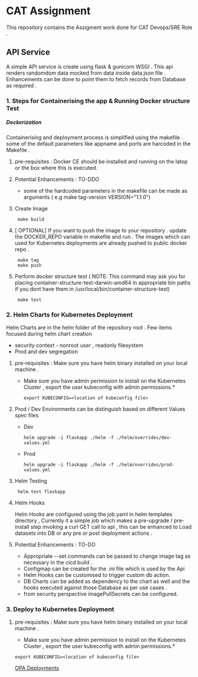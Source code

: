 # CAT Assignment
This repository contains the Assigment work done for CAT Devops/SRE Role .



## API Service 

A simple API service is create using  flask & gunicorn WSGI . This api renders randomdom data mocked from data inside data.json file . 
Enhancements can be done to point them to fetch records from Database as required .


### 1. Steps for Containerising the app & Running Docker structure Test

##### Dockerization

Containerising and deployment process is simplified using the makefile . some of the default parameters like appname and ports are harcoded in the Makefile .

1. pre-requisites : Docker CE should be installed and running on the latop or the box where this is executed.

2. Potential Enhancements : TO-DDO
    * some of the hardcoded parameters in the makefile can be made as arguments ( e.g make tag-version VERSION="1.1.0")
    

3. Create Image

        
        make build

4. [ OPTIONAL]  If you want to push the image to your repository . update the DOCKER_REPO variable in makefile and run  . The images which can used for Kubernetes deployments are already pushed to public docker repo .

        make tag
        make push


4. Perform docker structure test ( NOTE: This command may ask you for placing container-structure-test-darwin-amd64 in appropriate bin paths if you dont have them in /usr/local/bin/container-structure-test)

        make test



### 2. Helm Charts for Kubernetes Deployment

Helm Charts are in the helm folder of the repository root .  Few items focused during helm chart creation 

*   security context - nonroot user , readonly filesystem 
*   Prod and dev segregation
    



1. pre-requisites : Make sure you have helm binary installed on your local machine . 

    * Make sure you have admin permission to install on the Kubernetes Cluster , export the user kubeconfig with admin permissions.*

        `export KUBECONFIG=<location of kubeconfig file>`

2. Prod / Dev Environments can be distinguish based on different Values spec files 

    * Dev

        `helm upgrade -i flaskapp ./helm -f ./helm/overrides/dev-values.yml`


    * Prod

        `helm upgrade -i flaskapp ./helm -f ./helm/overrides/prod-values.yml`


3. Helm Testing 

        helm test flaskapp


4. Helm Hooks 

    Helm Hooks are configured using the job.yaml in helm templates directory , Currently it a simple job which makes a pre-upgrade / pre-install step invoking a curl GET call to api , this can be enhanced to Load datasets into DB or any pre or post deployment actions .


5. Potential Enhancements : TO-DO
    * Appropriate --set commands can be passed to change image tag as necessary in the cicd build .
    * Configmap can be created for the .ini file which is used by the Api 
    * Helm Hooks can be customised to trigger custom db action.
    * DB Charts can be added as dependency to the chart as well and the hooks executed against those Database as per use cases .
    * from security perspective imagePullSecrets can be configured.


### 3. Deploy to Kubernetes Deployment

1. pre-requisites : Make sure you have helm binary installed on your local machine . 
    * Make sure you have admin permission to install on the Kubernetes Cluster , export the user kubeconfig with admin permissions.*

    `export KUBECONFIG=<location of kubeconfig file>`

    [OPA Deployments](./opa/README.md)





